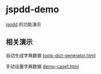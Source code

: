 # jspdd-demo
[jspdd](https://github.com/openjavascript/jspdd) 的功能演示

## 相关演示

  自动生成字典数据
     [tools-dict-generator.html](https://openjavascript.github.io/jspdd-demo/web/tools-dict-generator.html)

  手动设置字典数据
      [demo-case1.html](https://openjavascript.github.io/jspdd-demo/web/demo-case1.html)
